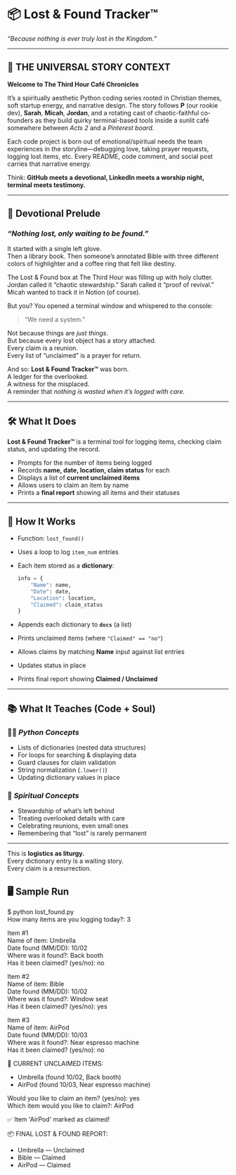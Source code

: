 # 📦 Lost & Found Tracker™  
*“Because nothing is ever truly lost in the Kingdom.”*

---

## 🌿 THE UNIVERSAL STORY CONTEXT  

**Welcome to The Third Hour Café Chronicles**  

It’s a spiritually aesthetic Python coding series rooted in Christian themes, soft startup energy, and narrative design. The story follows **P** (our rookie dev), **Sarah**, **Micah**, **Jordan**, and a rotating cast of chaotic-faithful co-founders as they build quirky terminal-based tools inside a sunlit café somewhere between *Acts 2* and a *Pinterest board.*  

Each code project is born out of emotional/spiritual needs the team experiences in the storyline—debugging love, taking prayer requests, logging lost items, etc. Every README, code comment, and social post carries that narrative energy.  

Think: **GitHub meets a devotional, LinkedIn meets a worship night, terminal meets testimony.**

---

## 📖 Devotional Prelude  
### _“Nothing lost, only waiting to be found.”_

It started with a single left glove.  
Then a library book. Then someone’s annotated Bible with three different colors of highlighter and a coffee ring that felt like destiny.  

The Lost & Found box at The Third Hour was filling up with holy clutter. Jordan called it “chaotic stewardship.” Sarah called it “proof of revival.” Micah wanted to track it in Notion (of course).  

But you? You opened a terminal window and whispered to the console:  
> “We need a system.”  

Not because things are *just things*.  
But because every lost object has a story attached.  
Every claim is a reunion.  
Every list of “unclaimed” is a prayer for return.  

And so: **Lost & Found Tracker™** was born.  
A ledger for the overlooked.  
A witness for the misplaced.  
A reminder that *nothing is wasted when it’s logged with care.*  

---

## 🛠️ What It Does  

**Lost & Found Tracker™** is a terminal tool for logging items, checking claim status, and updating the record.  

- Prompts for the number of items being logged  
- Records **name, date, location, claim status** for each  
- Displays a list of **current unclaimed items**  
- Allows users to claim an item by name  
- Prints a **final report** showing all items and their statuses  

---

## 🧠 How It Works  

- Function: `lost_found()`  
- Uses a loop to log `item_num` entries  
- Each item stored as a **dictionary**:  

  ```python
  info = {
      "Name": name,
      "Date": date,
      "Location": location,
      "Claimed": claim_status
  }

- Appends each dictionary to **`docs`** (a list)  
- Prints unclaimed items (where `"Claimed" == "no"`)  
- Allows claims by matching **Name** input against list entries  
- Updates status in place  
- Prints final report showing **Claimed / Unclaimed**  

---

## 📚 What It Teaches (Code + Soul)  

### 🧑‍💻 *Python Concepts*  
- Lists of dictionaries (nested data structures)  
- For loops for searching & displaying data  
- Guard clauses for claim validation  
- String normalization (`.lower()`)  
- Updating dictionary values in place  

### 🙏 *Spiritual Concepts*  
- Stewardship of what’s left behind  
- Treating overlooked details with care  
- Celebrating reunions, even small ones  
- Remembering that “lost” is rarely permanent  

---

This is **logistics as liturgy.**  
Every dictionary entry is a waiting story.  
Every claim is a resurrection.  

## 🖥️ Sample Run
$ python lost_found.py  
How many items are you logging today?: 3  

Item #1  
Name of item: Umbrella  
Date found (MM/DD): 10/02  
Where was it found?: Back booth  
Has it been claimed? (yes/no): no  

Item #2  
Name of item: Bible  
Date found (MM/DD): 10/02  
Where was it found?: Window seat  
Has it been claimed? (yes/no): yes  

Item #3  
Name of item: AirPod  
Date found (MM/DD): 10/03  
Where was it found?: Near espresso machine  
Has it been claimed? (yes/no): no  

🧾 CURRENT UNCLAIMED ITEMS:  
- Umbrella (found 10/02, Back booth)  
- AirPod (found 10/03, Near espresso machine)  

Would you like to claim an item? (yes/no): yes  
Which item would you like to claim?: AirPod  

✅ Item 'AirPod' marked as claimed!  

📦 FINAL LOST & FOUND REPORT:  
- Umbrella — Unclaimed  
- Bible — Claimed  
- AirPod — Claimed  
